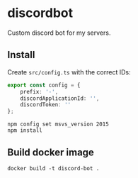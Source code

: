 # discordbot

Custom discord bot for my servers.

## Install

Create ```src/config.ts``` with the correct IDs:  

```ts
export const config = {
    prefix: '-',
    discordApplicationId: '',
    discordToken: ''
};
```

```npm config set msvs_version 2015```  
```npm install```

## Build docker image

```docker build -t discord-bot .```
